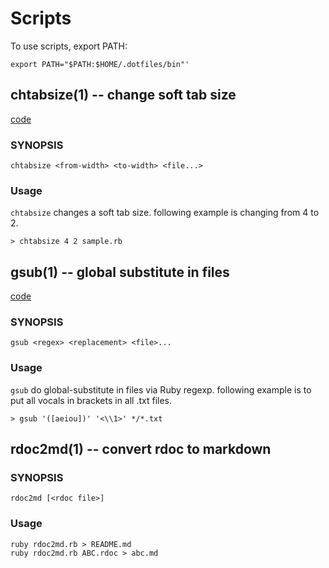 
Scripts
==========

To use scripts, export PATH:

    export PATH="$PATH:$HOME/.dotfiles/bin"'




## chtabsize(1) -- change soft tab size

[code](https://github.com/TeX2e/dotfiles/blob/master/ruby/chtabsize.rb)

### SYNOPSIS

    chtabsize <from-width> <to-width> <file...>

### Usage

`chtabsize` changes a soft tab size. following example is changing from 4 to 2.

    > chtabsize 4 2 sample.rb




## gsub(1) -- global substitute in files

[code](https://github.com/TeX2e/dotfiles/blob/master/ruby/gsub.rb)

### SYNOPSIS

    gsub <regex> <replacement> <file>...

### Usage

`gsub` do global-substitute in files via Ruby regexp.
following example is to put all vocals in brackets in all .txt files.

    > gsub '([aeiou])' '<\\1>' */*.txt




## rdoc2md(1) -- convert rdoc to markdown

### SYNOPSIS

    rdoc2md [<rdoc file>]

### Usage

    ruby rdoc2md.rb > README.md
    ruby rdoc2md.rb ABC.rdoc > abc.md


